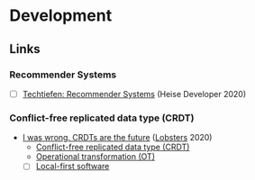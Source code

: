 # Development

## Links

### Recommender Systems

* [ ] [Techtiefen: Recommender Systems](https://heise.de/-4842069) (Heise Developer 2020)

### Conflict-free replicated data type (CRDT)

*   [I was wrong. CRDTs are the future](https://josephg.com/blog/crdts-are-the-future/) ([Lobsters](https://lobste.rs/s/9fufgr/i_was_wrong_crdts_are_future) 2020)
    * [Conflict-free replicated data type (CRDT)](https://en.wikipedia.org/wiki/Conflict-free_replicated_data_type)
    * [Operational transformation (OT)](https://en.wikipedia.org/wiki/Operational_transformation)
    * [ ] [Local-first software](https://www.inkandswitch.com/local-first.html)